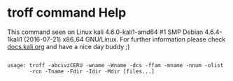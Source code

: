 # troff command Help
 
 This command seen on Linux kali 4.6.0-kali1-amd64 #1 SMP Debian 4.6.4-1kali1 (2016-07-21) x86_64 GNU/Linux. For further information please check [docs.kali.org](docs.kali.org) and have a nice day buddy ;) 

~~~

usage: troff -abcivzCERU -wname -Wname -dcs -ffam -mname -nnum -olist
       -rcn -Tname -Fdir -Idir -Mdir [files...]

~~~
